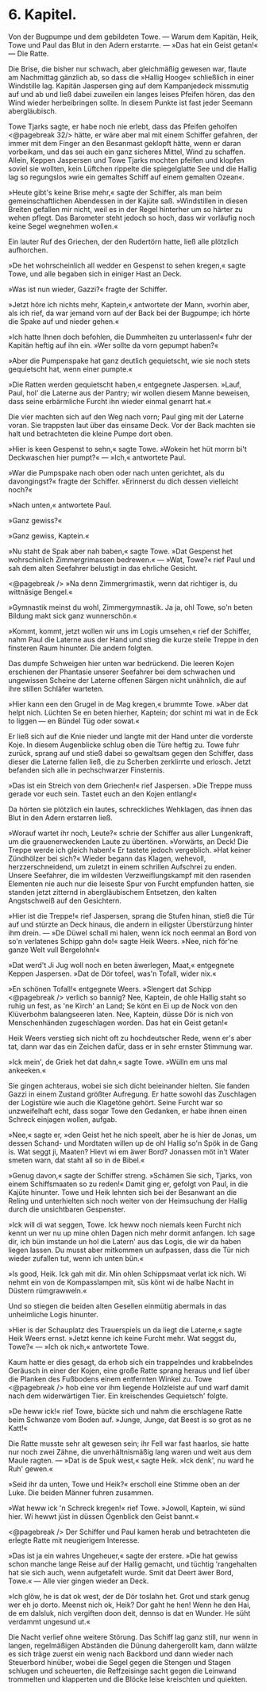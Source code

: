 <h1>6. Kapitel.</h1>

<div class="subtitle">Von der Bugpumpe und dem gebildeten Towe. &mdash; Warum dem Kapitän, Heik,
Towe und Paul das Blut in den Adern erstarrte. &mdash; »Das hat ein
Geist getan!« &mdash; Die Ratte.</div>

Die Brise, die bisher nur schwach, aber gleichmäßig gewesen war,
flaute am Nachmittag gänzlich ab, so dass die »Hallig Hooge« schließlich
in einer Windstille lag. Kapitän Jaspersen ging auf dem Kampanjedeck
missmutig auf und ab und ließ dabei zuweilen ein langes leises Pfeifen
hören, das den Wind wieder herbeibringen sollte. In diesem Punkte ist
fast jeder Seemann abergläubisch.

Towe Tjarks sagte, er habe noch nie erlebt, dass das Pfeifen geholfen
<@pagebreak 32/> hätte, er wäre aber mal mit einem Schiffer gefahren, der immer
mit dem Finger an den Besanmast geklopft hätte, wenn er daran vorbeikam,
und das sei auch ein ganz sicheres Mittel, Wind zu schaffen. Allein,
Keppen Jaspersen und Towe Tjarks mochten pfeifen und klopfen soviel
sie wollten, kein Lüftchen rippelte die spiegelglatte See und die Hallig
lag so regungslos »wie ein gemaltes Schiff auf einem gemalten Ozean«.

»Heute gibt's keine Brise mehr,« sagte der Schiffer, als man beim
gemeinschaftlichen Abendessen in der Kajüte saß. »Windstillen in diesen
Breiten gefallen mir nicht, weil es in der Regel hinterher um so härter
zu wehen pflegt. Das Barometer steht jedoch so hoch, dass wir vorläufig
noch keine Segel wegnehmen wollen.«

Ein lauter Ruf des Griechen, der den Rudertörn hatte, ließ alle
plötzlich aufhorchen.

»De het wohrscheinlich all wedder en Gespenst to sehen kregen,« sagte
Towe, und alle begaben sich in einiger Hast an Deck.

»Was ist nun wieder, Gazzi?« fragte der Schiffer.

»Jetzt höre ich nichts mehr, Kaptein,« antwortete der Mann, »vorhin
aber, als ich rief, da war jemand vorn auf der Back bei der Bugpumpe;
ich hörte die Spake auf und nieder gehen.«

»Ich hatte Ihnen doch befohlen, die Dummheiten zu unterlassen!«
fuhr der Kapitän heftig auf ihn ein. »Wer sollte da vorn gepumpt haben?«

»Aber die Pumpenspake hat ganz deutlich gequietscht, wie sie noch
stets gequietscht hat, wenn einer pumpte.«

»Die Ratten werden gequietscht haben,« entgegnete Jaspersen. »Lauf,
Paul, hol' die Laterne aus der Pantry; wir wollen diesem Manne beweisen,
dass seine erbärmliche Furcht ihn wieder einmal genarrt hat.«

Die vier machten sich auf den Weg nach vorn; Paul ging mit der
Laterne voran. Sie trappsten laut über das einsame Deck. Vor der
Back machten sie halt und betrachteten die kleine Pumpe dort oben.

»Hier is keen Gespenst to sehn,« sagte Towe. »Wokein het hüt morrn
bi't Deckwaschen hier pumpt?« &mdash; »Ich,« antwortete Paul.

»War die Pumpspake nach oben oder nach unten gerichtet, als du
davongingst?« fragte der Schiffer. »Erinnerst du dich dessen vielleicht noch?«

»Nach unten,« antwortete Paul.

»Ganz gewiss?«

»Ganz gewiss, Kaptein.«

»Nu staht de Spak aber nah baben,« sagte Towe. »Dat Gespenst
het wohrschinlich Zimmergrimassen bedrewen.« &mdash; »Wat, Towe?« rief
Paul und sah dem alten Seefahrer belustigt in das ehrliche Gesicht.

<@pagebreak /> »Na denn Zimmergrimastik, wenn dat richtiger is, du wittnäsige Bengel.«

»Gymnastik meinst du wohl, Zimmergymnastik. Ja ja, ohl Towe,
so'n beten Bildung makt sick ganz wunnerschön.«

»Kommt, kommt, jetzt wollen wir uns im Logis umsehen,« rief der
Schiffer, nahm Paul die Laterne aus der Hand und stieg die kurze steile
Treppe in den finsteren Raum hinunter. Die andern folgten.

Das dumpfe Schweigen hier unten war bedrückend. Die leeren
Kojen erschienen der Phantasie unserer Seefahrer bei dem schwachen und
ungewissen Scheine der Laterne offenen Särgen nicht unähnlich, die auf
ihre stillen Schläfer warteten.

»Hier kann een den Grugel in de Mag kregen,« brummte Towe.
»Aber dat helpt nich. Lüchten Se en beten hierher, Kaptein; dor schint
mi wat in de Eck to liggen &mdash; en Bündel Tüg oder sowat.«

Er ließ sich auf die Knie nieder und langte mit der Hand unter
die vorderste Koje. In diesem Augenblicke schlug oben die Türe heftig zu.
Towe fuhr zurück, sprang auf und stieß dabei so gewaltsam gegen den
Schiffer, dass dieser die Laterne fallen ließ, die zu Scherben zerklirrte
und erlosch. Jetzt befanden sich alle in pechschwarzer Finsternis.

»Das ist ein Streich von dem Griechen!« rief Jaspersen. »Die
Treppe muss gerade vor euch sein. Tastet euch an den Kojen entlang!«

Da hörten sie plötzlich ein lautes, schreckliches Wehklagen, das ihnen
das Blut in den Adern erstarren ließ.

»Worauf wartet ihr noch, Leute?« schrie der Schiffer aus aller
Lungenkraft, um die grauenerweckenden Laute zu übertönen. »Vorwärts,
an Deck! Die Treppe werde ich gleich haben!« Er tastete jedoch vergeblich.
»Hat keiner Zündhölzer bei sich?« Wieder begann das Klagen,
wehevoll, herzzerschneidend, um zuletzt in einem schrillen Aufschrei zu enden.
Unsere Seefahrer, die im wildesten Verzweiflungskampf mit den rasenden
Elementen nie auch nur die leiseste Spur von Furcht empfunden hatten,
sie standen jetzt zitternd in abergläubischem Entsetzen, den kalten Angstschweiß
auf den Gesichtern.

»Hier ist die Treppe!« rief Jaspersen, sprang die Stufen hinan,
stieß die Tür auf und stürzte an Deck hinaus, die andern in eiligster
Überstürzung hinter ihm drein. &mdash; »De Düwel schall mi halen, wenn ick
noch eenmal an Bord von so'n verlatenes Schipp gahn do!« sagte Heik
Weers. »Nee, nich för'ne ganze Welt vull Bergelohn!«

»Dat werd't Ji Jug woll noch en beten äwerlegen, Maat,« entgegnete
Keppen Jaspersen. »Dat de Dör tofeel, was'n Tofall, wider nix.«

»En schönen Tofall!« entgegnete Weers. »Slengert dat Schipp 
<@pagebreak /> verlich so bannig? Nee, Kaptein, de ohle Hallig staht so ruhig un fest,
as 'ne Kirch' an Land; Se könt en Ei up de Nock von den Klüverbohm
balangseeren laten. Nee, Kaptein, düsse Dör is nich von Menschenhänden
zugeschlagen worden. Das hat ein Geist getan!«

Heik Weers verstieg sich nicht oft zu hochdeutscher Rede, wenn er's
aber tat, dann war das ein Zeichen dafür, dass er in sehr ernster Stimmung
war.

»Ick mein', de Griek het dat dahn,« sagte Towe. »Wülln em uns
mal ankeeken.«

Sie gingen achteraus, wobei sie sich dicht beieinander hielten. Sie
fanden Gazzi in einem Zustand größter Aufregung. Er hatte sowohl
das Zuschlagen der Logistüre wie auch die Klagetöne gehört. Seine Furcht
war so unzweifelhaft echt, dass sogar Towe den Gedanken, er habe ihnen
einen Schreck einjagen wollen, aufgab.

»Nee,« sagte er, »den Geist het he nich speelt, aber he is hier de
Jonas, um dessen Schand- und Mordtaten willen up de ohl Hallig so'n
Spök in de Gang is. Wat seggt ji, Maaten? Hievt wi em äwer Bord?
Jonassen möt in't Water smeten warn, dat staht all so in de Bibel.«

»Genug davon,« sagte der Schiffer streng. »Schämen Sie sich,
Tjarks, von einem Schiffsmaaten so zu reden!« Damit ging er, gefolgt
von Paul, in die Kajüte hinunter. Towe und Heik lehnten sich bei der
Besanwant an die Reling und unterhielten sich noch weiter von der Heimsuchung
der Hallig durch die unsichtbaren Gespenster.

»Ick will di wat seggen, Towe. Ick heww noch niemals keen Furcht
nich kennt un wer nu up mine ohlen Dagen nich mehr dormit anfangen.
Ich sage dir, ich bün imstande un hol die Latern' aus das Logis, die
wir da haben liegen lassen. Du musst aber mitkommen un aufpassen,
dass die Tür nich wieder zufallen tut, wenn ich unten bün.«

»Is good, Heik. Ick gah mit dir. Min ohlen Schippsmaat verlat
ick nich. Wi nehmt ein von de Kompasslampen mit, süs könt wi de halbe
Nacht in Düstern rümgrawweln.«

Und so stiegen die beiden alten Gesellen einmütig abermals in das
unheimliche Logis hinunter.

»Hier is der Schauplatz des Trauerspiels un da liegt die Laterne,«
sagte Heik Weers ernst. »Jetzt kenne ich keine Furcht mehr. Wat seggst
du, Towe?« &mdash; »Ich ok nich,« antwortete Towe.

Kaum hatte er dies gesagt, da erhob sich ein trappelndes und krabbelndes
Geräusch in einer der Kojen, eine große Ratte sprang heraus und
lief über die Planken des Fußbodens einem entfernten Winkel zu. Towe 
<@pagebreak /> hob eine vor ihm liegende Holzleiste auf und warf damit nach dem widerwärtigen
Tier. Ein kreischendes Gequietsch' folgte.

»De heww ick!« rief Towe, bückte sich und nahm die erschlagene
Ratte beim Schwanze vom Boden auf. »Junge, Junge, dat Beest is so
grot as ne Katt!«

Die Ratte musste sehr alt gewesen sein; ihr Fell war fast haarlos,
sie hatte nur noch zwei Zähne, die unverhältnismäßig lang waren und
weit aus dem Maule ragten. &mdash; »Dat is de Spuk west,« sagte Heik.
»Ick denk', nu ward he Ruh' gewen.«

»Seid ihr da unten, Towe und Heik?« erscholl eine Stimme oben
an der Luke. Die beiden Männer fuhren zusammen.

»Wat heww ick 'n Schreck kregen!« rief Towe. »Jowoll, Kaptein,
wi sünd hier. Wi hewwt jüst in düssen Ogenblick den Geist bannt.«
 
<@pagebreak /> Der Schiffer und Paul kamen herab und betrachteten die erlegte
Ratte mit neugierigem Interesse.

»Das ist ja ein wahres Ungeheuer,« sagte der erstere. »Die hat
gewiss schon manche lange Reise auf der Hallig gemacht, und tüchtig
'rangehalten hat sie sich auch, wenn aufgetafelt wurde. Smit dat Deert
äwer Bord, Towe.« &mdash; Alle vier gingen wieder an Deck.

»Ich glöw, he is dat ok west, der de Dör toslahn het. Grot und
stark genug wer eh jo dorto. Meenst nich ok, Heik? Dor gaht he hen!
Wenn he den Hai, de em dalsluk, nich vergiften doon deit, dennso is
dat en Wunder. He süht verdammt ungesund ut.«

Die Nacht verlief ohne weitere Störung. Das Schiff lag ganz still,
nur wenn in langen, regelmäßigen Abständen die Dünung dahergerollt
kam, dann wälzte es sich träge zuerst ein wenig nach Backbord und dann
wieder nach Steuerbord hinüber, wobei die Segel gegen die Stengen und
Stagen schlugen und scheuerten, die Reffzeisinge sacht gegen die Leinwand
trommelten und klapperten und die Blöcke leise kreischten und quiekten.

